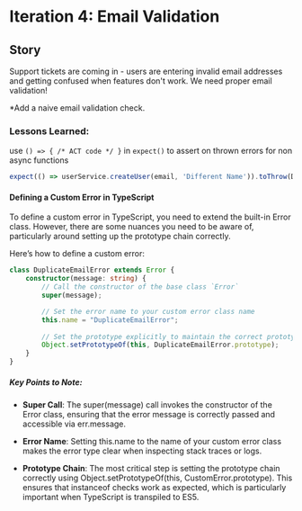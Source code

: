 # Iteration 4: Email Validation

## Story

Support tickets are coming in - users are entering invalid email addresses and getting confused when features don't work. We need proper email validation!

*Add a naive email validation check.


### Lessons Learned:

use `() => { /* ACT code */ }` in `expect()` to assert on thrown errors for non async functions

```typescript
expect(() => userService.createUser(email, 'Different Name')).toThrow(DuplicateEmailError);
```

#### Defining a Custom Error in TypeScript

To define a custom error in TypeScript, you need to extend the built-in Error class. However, there are some nuances you need to be aware of, particularly around setting up the prototype chain correctly.

Here’s how to define a custom error:

```typescript
class DuplicateEmailError extends Error {
    constructor(message: string) {
        // Call the constructor of the base class `Error`
        super(message);

        // Set the error name to your custom error class name         
        this.name = "DuplicateEmailError"; 
        
        // Set the prototype explicitly to maintain the correct prototype chain
        Object.setPrototypeOf(this, DuplicateEmailError.prototype);
    }
}
```

##### Key Points to Note:

- **Super Call**: The super(message) call invokes the constructor of the Error class, ensuring that the error message is correctly passed and accessible via err.message.

- **Error Name**: Setting this.name to the name of your custom error class makes the error type clear when inspecting stack traces or logs.

- **Prototype Chain**: The most critical step is setting the prototype chain correctly using Object.setPrototypeOf(this, CustomError.prototype). This ensures that instanceof checks work as expected, which is particularly important when TypeScript is transpiled to ES5.

